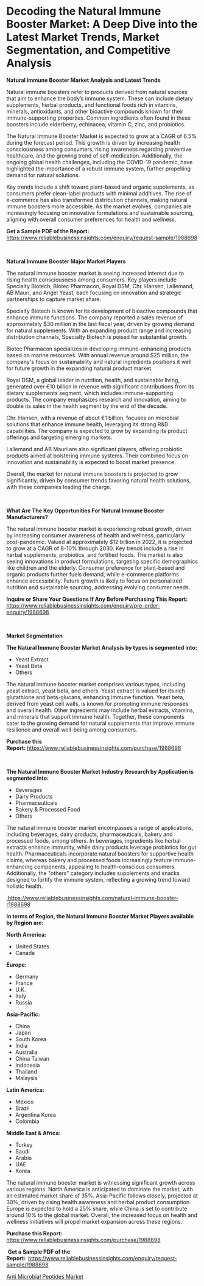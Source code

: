 <p><h1>Decoding the Natural Immune Booster Market: A Deep Dive into the Latest Market Trends, Market Segmentation, and Competitive Analysis</h1></p><p><strong>Natural Immune Booster Market Analysis and Latest Trends</strong></p>
<p><p>Natural immune boosters refer to products derived from natural sources that aim to enhance the body’s immune system. These can include dietary supplements, herbal products, and functional foods rich in vitamins, minerals, antioxidants, and other bioactive compounds known for their immune-supporting properties. Common ingredients often found in these boosters include elderberry, echinacea, vitamin C, zinc, and probiotics.</p><p>The Natural Immune Booster Market is expected to grow at a CAGR of 6.5% during the forecast period. This growth is driven by increasing health consciousness among consumers, rising awareness regarding preventive healthcare, and the growing trend of self-medication. Additionally, the ongoing global health challenges, including the COVID-19 pandemic, have highlighted the importance of a robust immune system, further propelling demand for natural solutions.</p><p>Key trends include a shift toward plant-based and organic supplements, as consumers prefer clean-label products with minimal additives. The rise of e-commerce has also transformed distribution channels, making natural immune boosters more accessible. As the market evolves, companies are increasingly focusing on innovative formulations and sustainable sourcing, aligning with overall consumer preferences for health and wellness.</p></p>
<p><strong>Get a Sample PDF of the Report:&nbsp;</strong> <a href="https://www.reliablebusinessinsights.com/enquiry/request-sample/1988698?utm_campaign=3148&utm_medium=2&utm_source=Github&utm_content=ia&utm_term=08032025&utm_id=natural-immune-booster">https://www.reliablebusinessinsights.com/enquiry/request-sample/1988698</a></p>
<p>&nbsp;</p>
<p><strong>Natural Immune Booster Major Market Players</strong></p>
<p><p>The natural immune booster market is seeing increased interest due to rising health consciousness among consumers. Key players include Specialty Biotech, Biotec Pharmacon, Royal DSM, Chr. Hansen, Lallemand, AB Mauri, and Angel Yeast, each focusing on innovation and strategic partnerships to capture market share.</p><p>Specialty Biotech is known for its development of bioactive compounds that enhance immune functions. The company reported a sales revenue of approximately $30 million in the last fiscal year, driven by growing demand for natural supplements. With an expanding product range and increasing distribution channels, Specialty Biotech is poised for substantial growth.</p><p>Biotec Pharmacon specializes in developing immune-enhancing products based on marine resources. With annual revenue around $25 million, the company's focus on sustainability and natural ingredients positions it well for future growth in the expanding natural product market.</p><p>Royal DSM, a global leader in nutrition, health, and sustainable living, generated over €10 billion in revenue with significant contributions from its dietary supplements segment, which includes immune-supporting products. The company emphasizes research and innovation, aiming to double its sales in the health segment by the end of the decade.</p><p>Chr. Hansen, with a revenue of about €1 billion, focuses on microbial solutions that enhance immune health, leveraging its strong R&D capabilities. The company is expected to grow by expanding its product offerings and targeting emerging markets.</p><p>Lallemand and AB Mauri are also significant players, offering probiotic products aimed at bolstering immune systems. Their combined focus on innovation and sustainability is expected to boost market presence.</p><p>Overall, the market for natural immune boosters is projected to grow significantly, driven by consumer trends favoring natural health solutions, with these companies leading the charge.</p></p>
<p>&nbsp;</p>
<p><strong>What Are The Key Opportunities For Natural Immune Booster Manufacturers?</strong></p>
<p><p>The natural immune booster market is experiencing robust growth, driven by increasing consumer awareness of health and wellness, particularly post-pandemic. Valued at approximately $12 billion in 2022, it is projected to grow at a CAGR of 8-10% through 2030. Key trends include a rise in herbal supplements, probiotics, and fortified foods. The market is also seeing innovations in product formulations, targeting specific demographics like children and the elderly. Consumer preference for plant-based and organic products further fuels demand, while e-commerce platforms enhance accessibility. Future growth is likely to focus on personalized nutrition and sustainable sourcing, addressing evolving consumer needs.</p></p>
<p><strong>Inquire or Share Your Questions If Any Before Purchasing This Report:</strong> <a href="https://www.reliablebusinessinsights.com/enquiry/pre-order-enquiry/1988698?utm_campaign=3148&utm_medium=2&utm_source=Github&utm_content=ia&utm_term=08032025&utm_id=natural-immune-booster">https://www.reliablebusinessinsights.com/enquiry/pre-order-enquiry/1988698</a></p>
<p>&nbsp;</p>
<p><strong>Market Segmentation</strong></p>
<p><strong>The Natural Immune Booster Market Analysis by types is segmented into:</strong></p>
<p><ul><li>Yeast Extract</li><li>Yeast Beta</li><li>Others</li></ul></p>
<p><p>The natural immune booster market comprises various types, including yeast extract, yeast beta, and others. Yeast extract is valued for its rich glutathione and beta-glucans, enhancing immune function. Yeast beta, derived from yeast cell walls, is known for promoting immune responses and overall health. Other ingredients may include herbal extracts, vitamins, and minerals that support immune health. Together, these components cater to the growing demand for natural supplements that improve immune resilience and overall well-being among consumers.</p></p>
<p><strong>Purchase this Report:&nbsp;</strong><a href="https://www.reliablebusinessinsights.com/purchase/1988698?utm_campaign=3148&utm_medium=2&utm_source=Github&utm_content=ia&utm_term=08032025&utm_id=natural-immune-booster">https://www.reliablebusinessinsights.com/purchase/1988698</a></p>
<p>&nbsp;</p>
<p><strong>The Natural Immune Booster Market Industry Research by Application is segmented into:</strong></p>
<p><ul><li>Beverages</li><li>Dairy Products</li><li>Pharmaceuticals</li><li>Bakery & Processed Food</li><li>Others</li></ul></p>
<p><p>The natural immune booster market encompasses a range of applications, including beverages, dairy products, pharmaceuticals, bakery and processed foods, among others. In beverages, ingredients like herbal extracts enhance immunity, while dairy products leverage probiotics for gut health. Pharmaceuticals incorporate natural boosters for supportive health claims, whereas bakery and processed foods increasingly feature immune-enhancing components, appealing to health-conscious consumers. Additionally, the "others" category includes supplements and snacks designed to fortify the immune system, reflecting a growing trend toward holistic health.</p></p>
<p><a href="https://www.reliablebusinessinsights.com/natural-immune-booster-r1988698?utm_campaign=3148&utm_medium=2&utm_source=Github&utm_content=ia&utm_term=08032025&utm_id=natural-immune-booster">&nbsp;https://www.reliablebusinessinsights.com/natural-immune-booster-r1988698</a></p>
<p><strong>In terms of Region, the Natural Immune Booster Market Players available by Region are:</strong></p>
<p>
    <p> <strong> North America: </strong>
        <ul>
            <li>United States</li>
            <li>Canada</li>
        </ul>
        </p> 
    <p> <strong> Europe: </strong>
        <ul>
            <li>Germany</li>
            <li>France</li>
            <li>U.K.</li>
            <li>Italy</li>
            <li>Russia</li>
        </ul>
        </p> 
    <p> <strong> Asia-Pacific: </strong>
        <ul>
            <li>China</li>
            <li>Japan</li>
            <li>South Korea</li>
            <li>India</li>
            <li>Australia</li>
            <li>China Taiwan</li>
            <li>Indonesia</li>
            <li>Thailand</li>
            <li>Malaysia</li>
        </ul>
        </p> 
    <p> <strong> Latin America: </strong>
        <ul>
            <li>Mexico</li>
            <li>Brazil</li>
            <li>Argentina Korea</li>
            <li>Colombia</li>
        </ul>
        </p> 
    <p> <strong> Middle East & Africa: </strong>
        <ul>
            <li>Turkey</li>
            <li>Saudi</li>
            <li>Arabia</li>
            <li>UAE</li>
            <li>Korea</li>
        </ul>
    </p>
    </p>
<p><p>The natural immune booster market is witnessing significant growth across various regions. North America is anticipated to dominate the market, with an estimated market share of 35%. Asia-Pacific follows closely, projected at 30%, driven by rising health awareness and herbal product consumption. Europe is expected to hold a 25% share, while China is set to contribute around 10% to the global market. Overall, the increased focus on health and wellness initiatives will propel market expansion across these regions.</p></p>
<p><strong>Purchase this Report: </strong><a href="https://www.reliablebusinessinsights.com/purchase/1988698?utm_campaign=3148&utm_medium=2&utm_source=Github&utm_content=ia&utm_term=08032025&utm_id=natural-immune-booster">https://www.reliablebusinessinsights.com/purchase/1988698</a></p>
<p>&nbsp;<strong>Get a Sample PDF of the Report:&nbsp;&nbsp;</strong><a href="https://www.reliablebusinessinsights.com/enquiry/request-sample/1988698?utm_campaign=3148&utm_medium=2&utm_source=Github&utm_content=ia&utm_term=08032025&utm_id=natural-immune-booster">https://www.reliablebusinessinsights.com/enquiry/request-sample/1988698</a></p>
<p><strong></strong></p>
<p><p><a href="https://github.com/voetzeszuh/Market-Research-Report-List-1/blob/main/anti-microbial-peptides-market.md?utm_campaign=3148&utm_medium=2&utm_source=Github&utm_content=ia&utm_term=08032025&utm_id=natural-immune-booster">Anti Microbial Peptides Market</a></p></p>
